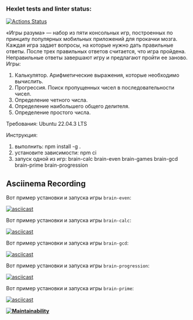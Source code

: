 ### Hexlet tests and linter status:
[![Actions Status](https://github.com/Pewdoloco/frontend-project-44/actions/workflows/hexlet-check.yml/badge.svg)](https://github.com/Pewdoloco/frontend-project-44/actions)

«Игры разума» — набор из пяти консольных игр, построенных по принципу популярных мобильных приложений для прокачки мозга. Каждая игра задает вопросы, на которые нужно дать правильные ответы. После трех правильных ответов считается, что игра пройдена. Неправильные ответы завершают игру и предлагают пройти ее заново. Игры:

1) Калькулятор. Арифметические выражения, которые необходимо вычислить.
2) Прогрессия. Поиск пропущенных чисел в последовательности чисел.
3) Определение четного числа.
4) Определение наибольшего общего делителя.
5) Определение простого числа.

Требования:
    Ubuntu 22.04.3 LTS

Инструкция:
1) выполнить: npm install -g .
2) установите зависимости: npm ci 
3) запуск одной из игр:
brain-calc         brain-even         brain-games        brain-gcd          brain-prime        brain-progression

## Asciinema Recording

Вот пример установки и запуска игры `brain-even`:

[![asciicast](https://asciinema.org/a/GSSyAhwDMLHAFwQGzrly69z1r.svg)](https://asciinema.org/a/GSSyAhwDMLHAFwQGzrly69z1r)

Вот пример установки и запуска игры `brain-calc`:

[![asciicast](https://asciinema.org/a/cpQvcO4KPX5vLX2MIpr83FdO4.svg)](https://asciinema.org/a/cpQvcO4KPX5vLX2MIpr83FdO4)

Вот пример установки и запуска игры `brain-gcd`:

[![asciicast](https://asciinema.org/a/nDv6j1xVV7ZD63zGRfnJg2MiN.svg)](https://asciinema.org/a/nDv6j1xVV7ZD63zGRfnJg2MiN)

Вот пример установки и запуска игры `brain-progression`:

[![asciicast](https://asciinema.org/a/cKGzHFjdlVDjKRYjKkIK8jMxx.svg)](https://asciinema.org/a/cKGzHFjdlVDjKRYjKkIK8jMxx)

Вот пример установки и запуска игры `brain-prime`:

[![asciicast](https://asciinema.org/a/ksLpLcyB2iTvXuhuSVHCOwbig.svg)](https://asciinema.org/a/ksLpLcyB2iTvXuhuSVHCOwbig)

**[![Maintainability](https://api.codeclimate.com/v1/badges/486c0c248084c32d14fb/maintainability)](https://codeclimate.com/github/Pewdoloco/frontend-project-44/maintainability)**



